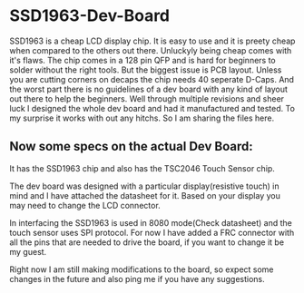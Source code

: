 # SSD1963-Dev-Board

SSD1963 is a cheap LCD display chip. It is easy to use and it is preety cheap when compared to the others out there.
Unluckyly being cheap comes with it's flaws. The chip comes in a 128 pin QFP and is hard for beginners to solder without the right tools. But the biggest issue is PCB layout. Unless you are cutting corners on decaps the chip needs 40 seperate D-Caps.
And the worst part there is no guidelines of a dev board with any kind of layout out there to help the beginners.
Well through multiple revisions and sheer luck I designed the whole dev board and had it manufactured and tested.
To my surprise it works with out any hitchs. So I am sharing the files here. 

## Now some specs on the actual Dev Board:
It has the SSD1963 chip and also has the TSC2046 Touch Sensor chip.

The dev board was designed with a particular display(resistive touch) in mind and I have attached the datasheet for it. Based on your display you may need to change the LCD connector.

In interfacing the SSD1963 is used in 8080 mode(Check datasheet) and the touch sensor uses SPI protocol. For now I have added a FRC connector with all the pins that are needed to drive the board, if you want to change it be my guest.

Right now I am still making modifications to the board, so expect some changes in the future and also ping me if you have any suggestions.
